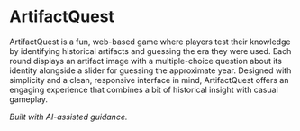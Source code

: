 # ArtifactQuest

ArtifactQuest is a fun, web-based game where players test their knowledge by identifying historical artifacts and guessing the era they were used. Each round displays an artifact image with a multiple-choice question about its identity alongside a slider for guessing the approximate year. Designed with simplicity and a clean, responsive interface in mind, ArtifactQuest offers an engaging experience that combines a bit of historical insight with casual gameplay.

*Built with AI-assisted guidance.*
